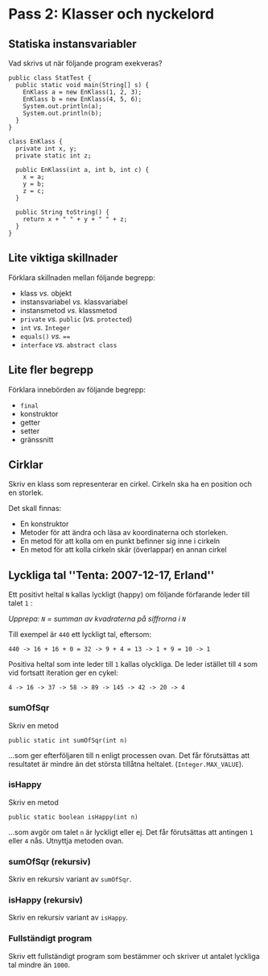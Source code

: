 Pass 2: Klasser och nyckelord
=============================

Statiska instansvariabler
-------------------------

Vad skrivs ut när följande program exekveras?

    public class StatTest {
      public static void main(String[] s) {
        EnKlass a = new EnKlass(1, 2, 3);
        EnKlass b = new EnKlass(4, 5, 6);
        System.out.println(a);
        System.out.println(b);
      }
    }

    class EnKlass {
      private int x, y;
      private static int z;

      public EnKlass(int a, int b, int c) {
        x = a;
        y = b;
        z = c;
      }

      public String toString() {
        return x + " " + y + " " + z;
      }
    }

Lite viktiga skillnader
-----------------------

Förklara skillnaden mellan följande begrepp:

+ klass *vs.* objekt
+ instansvariabel *vs.* klassvariabel
+ instansmetod *vs.* klassmetod
+ `private` *vs.* `public` (*vs.* `protected`)
+ `int` *vs.* `Integer`
+ `equals()` *vs.* `==`
+ `interface` *vs.* `abstract class`

Lite fler begrepp
-----------------

Förklara innebörden av följande begrepp:

+ `final`
+ konstruktor
+ getter
+ setter
+ gränssnitt

Cirklar
-------

Skriv en klass som representerar en cirkel. Cirkeln ska ha en position och en storlek. 

Det skall finnas:

+ En konstruktor
+ Metoder för att ändra och läsa av koordinaterna och storleken. 
+ En metod för att kolla om en punkt befinner sig inne i cirkeln
+ En metod för att kolla cirkeln skär (överlappar) en annan cirkel

Lyckliga tal ''Tenta: 2007-12-17, Erland''
------------------------------------------

Ett positivt heltal `N` kallas lyckligt (happy) om följande förfarande leder till talet `1` :

*Upprepa: `N` = summan av kvadraterna på siffrorna i `N`*

Till exempel är `440` ett lyckligt tal, eftersom:

`440 -> 16 + 16 + 0 = 32 -> 9 + 4 = 13 -> 1 + 9 = 10 -> 1`

Positiva heltal som inte leder till `1` kallas olyckliga. De leder istället till `4` som vid fortsatt iteration ger en cykel:

`4 -> 16 -> 37 -> 58 -> 89 -> 145 -> 42 -> 20 -> 4`

### sumOfSqr 

Skriv en metod 

    public static int sumOfSqr(int n)

...som ger efterföljaren till n enligt processen ovan. Det får förutsättas att resultatet är mindre än det största tillåtna heltalet. (`Integer.MAX_VALUE`).

### isHappy 

Skriv en metod 

    public static boolean isHappy(int n) 
    
...som avgör om talet `n` är lyckligt eller ej. Det får förutsättas att antingen `1` eller `4` nås. Utnyttja metoden ovan.

### sumOfSqr (rekursiv)

Skriv en rekursiv variant av `sumOfSqr`.

### isHappy (rekursiv)

Skriv en rekursiv variant av `isHappy`.

### Fullständigt program 

Skriv ett fullständigt program som bestämmer och skriver ut antalet lyckliga tal mindre än `1000`.
